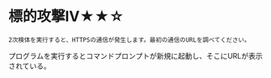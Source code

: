 # 標的攻撃IV★★☆

```
2次検体を実行すると、HTTPSの通信が発生します。最初の通信のURLを調べてください。
```

プログラムを実行するとコマンドプロンプトが新規に起動し、そこにURLが表示されている。